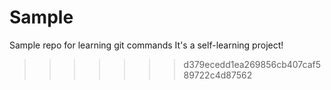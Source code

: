 # Sample
Sample repo for learning git commands 
It's a self-learning project!
>>>>>>> d379ecedd1ea269856cb407caf589722c4d87562
